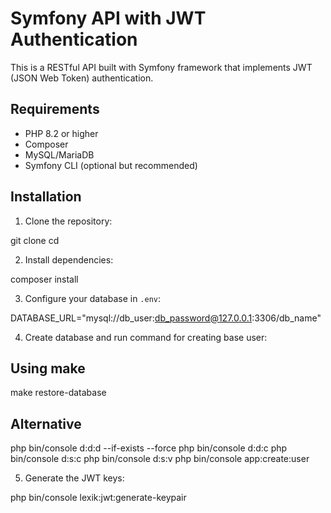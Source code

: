
# Symfony API with JWT Authentication

This is a RESTful API built with Symfony framework that implements JWT (JSON Web Token) authentication.

## Requirements

- PHP 8.2 or higher
- Composer
- MySQL/MariaDB
- Symfony CLI (optional but recommended)

## Installation

1. Clone the repository:

git clone <repository-url>
cd <project-directory>

2. Install dependencies:

composer install

3. Configure your database in `.env`:

DATABASE_URL="mysql://db_user:db_password@127.0.0.1:3306/db_name"

4. Create database and run command for creating base user:

## Using make

make restore-database

## Alternative

php bin/console d:d:d --if-exists --force
php bin/console d:d:c
php bin/console d:s:c
php bin/console d:s:v
php bin/console app:create:user

5. Generate the JWT keys:

php bin/console lexik:jwt:generate-keypair
